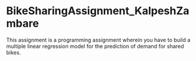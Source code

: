 # BikeSharingAssignment_KalpeshZambare
This assignment is a programming assignment wherein you have to build a multiple linear regression model for the prediction of demand for shared bikes. 
